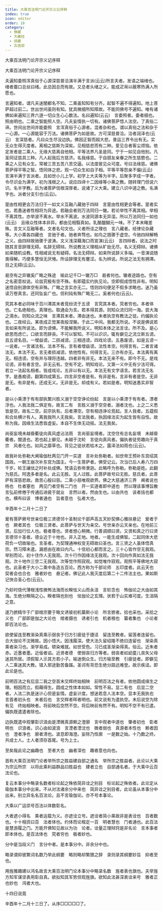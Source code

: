 ```yaml
---
title: 大乘百法明门论开宗义记序释
index: true
icon: editor
order: 10
category:
  - 佛藏
  - 大藏经
  - 续藏
  - 古逸部
---
```


  大乘百法明门论开宗义记序释  

大乘百法明门论开宗义记序释  

夫遍知委照浑真俗于心源深慈普洽演半满于言派(云云)所言夫者。发语之端绪也。绪者蚕口总丝曰绪。此总因总而有故。又总者头绪之义。能成疋帛以蔽寒热满人所愿也。  

言遍知者。谓凡夫迷闇都名不知。二乘虽知知有分齐。起智不遍不得遍知。地上菩萨超过前二。世出世间虽则有知。犹具微细所知障故。不能同佛号不遍知。唯有诸佛如来遍知三界六道一切众生心心数法。名曰遍知(云云)　言委照者。委者细也。照由明也。二乘之智能照人空。凡夫妄情执一切有。诸佛菩萨悟人法空。了真俗二谛。世间出世间并能委照　言浑真俗于心源者。混者杂和也。谓以真俗之法和杂于一心源。一心源能容于万法。诸佛菩萨为如是故。方可深慈普洽。洽者润泽也(云云)　言深慈者。凡曰众生尽没边执。佛因正智而超大悲。普运三界令出有无。实无众生得灭度者。离相之慈斯为深矣。见相慈悲而有二种。爱见合者客尘烦恼。依定发者是二乘人。无缘大慈离自他相。平等法界凡圣是同。宁于一如见自他别。凡圣同证慈具三种。凡人起我后方慈济。名我缘慈。于自朋友亲眷之所生慈愍也。二乘之人见有众生。常被三苦五苦八苦交逼。以法度彼见众可度。号曰法缘慈。诸佛菩萨得平等之智。悟同体之悲。观一切众生如自子相。平等平等怨亲不偏(云云)　言演半满于言派者。且如世小儿上学。初学上大夫等为半字。后聚多字成一字者。令尽识会为满字。初为浅根之人。说应四谛十二因缘等小乘之教。随转理门但说六识。名半字教。后为诸菩萨信根深厚者。说诸了义大乘。建立八识中道之教。名满字也。派者分支引也(云云)。  

寔由性相更会万法归于一如文义互融八藏驰于四辩　言寔由性相更会等者。寔者实也。若愚迷者性相将为异途。若融会者则万法同归一辙。若论举性不离其相。举相不离其性。亦举波不离水。举水不离波。水波同源本无异湿。所以万法同归一如也(云云)　且缘众性体本非异。都由见相翳真如。乳酪醍醐元一味。不了本末睹差殊。言文义互融等者。文者名句文也。义者所诠之理也　言八藏者。经律论杂藏等。大小乘各四藏也　言驰于者。驰者奔骛也。如鸟之翘骤于虚空。今驰四辩解畅之义。由四辩故驰骤于波涛。文义浅深藉海口而宣演(云云)　言四辩者。说法之时随其言音辞理无碍。名辞无碍辩。所说教法义理相从旷劫无尽。名义无碍辩。诸佛如来随机设教。性相咸说无有疑碍。名法无碍辩。如来所说辞义多端。一音演说随类得解。巧便多慧恒无厌惓。所设辞理无有蹇涩。名为辨说。所说之法无有拥滞。目之无碍(云云)。  

曷空有之异辙奚广略之殊途　喻此记千□一辙万□　曷者何也。辙者途路也。空有之名密意权说。论兹究极有空不殊。有即蕴实约执见论。空即假成悟性非有。明知迷悟自别源体空有非殊。广略之言实亦无二。悟则四句便足不假多求略也。迷乃虽读万卷真言。还同坠妄广也。但利钝有殊广略无二。奚者何也(云云)。  

究其本者必同味于百川滞其末者竞纷流于五谤　言究其本者。究者穷也。本者体也。亡名绝相也。真理也。取通会为言。若本得其源。则知众流归同一海。尝大海之滴水。则知众流之味　言滞其末者。滞由迷也。末者执空有教法之徒。约偏执论也。二夜经云。某夜成正觉某夜般涅槃。于此二中间。我都无所说。不说是佛说若言如来有所说法。即为谤佛。不能解我所说义。明知本体之法言诠。所不及。是心欲思而虑亡。口欲言而辞丧。不可以智知。不可以识识。辄有僻见之流立斯五谤。且五谤名目。一增益谤。二损减谤。三相违谤。四戏论谤。五愚废谤。如是五谤一一说者。一言诸法有。法本不有。言有者增益谤。法性本空。何得言有。二者言诸法无。本法不无。言无者损减谤。依他性有。何得言无。三亦有亦无。本法离有离无。相违谤。空有并与理将违越。四者非有非无。本法无来不有。即今不无。是戏论谤。非有者言空。非无云有。空有不定。明知戏论。又第一义中无有少法可得。若立一法起名相者。皆成戏论。五非以有以无。本法无有文字语言。若言法无名字。是愚痴谤。翻第四成第五。四言非空者是有。有非是有。言非有者是空。无非是无。有非是有。还成无义。无非是无。却成有义。若如是者。明知迷愚实非智者。  

是以小乘漂于有有部执繁兴胜义溺于空空诤论纷起　言是以小乘漂于有有者。漂者浮也。人我法我二俱定有。故言二有　言胜义溺于空空者。溺者沈也。上之二义悉皆是空。故名二空。前宗执有。后者滞空。空有相违诤论竞起。言人我者。五蕴假和合处横计有人。离我我所人无我矣。言法我者。执因缘法实为起生皆有自性。故称为我。因缘生法悉皆虚妄。本自不生体无动摇。法无我矣。  

尚驱妄境未越昏衢徒向真风虚沾法雨　言尚驱妄境者。沈空住有总名妄境　未越昏衢者。闇道也。若也起上僻见。未越于沈轮　言徒向真风者。偏执者徒劳趣向于真宗　风者化也。如风之靡草也。背见之徒状若枯木之。露泽法如雨也(云云)。  

故我补处弥勒大阐瑜伽杜两见门开一实道　言补处弥勒者。如世帝王预补东宫绍其国政。一朝王崩次补东宫为国主。今一生菩萨者。佛受记云。次当已后人寿八万四千岁。轮王禳佉之时补处成佛。梵语云弥帝隶迦。此略呼为弥勒。弥勒是姓。此翻为慈氏。阿逸多者是名。此云无胜。无人过胜。此菩萨故号曰无胜。慈氏者。此菩萨有深慈悲故。救苦心殷曰慈。二乘小慈唯观欲界。佛之大慈通济三界　阐者说也杨也　杜者塞也　两见门者空有二门也　开一实道者即中道也　然以理该事博旨散言弘前修倦于传通后进疲于就业　言然以者。然由生也。以由共也　该者括也都也。横布曰该　博者通也　旨者意也　弘者大也。  

辛酉年十二月十二日了  

爰有菩萨厥号世亲位极三贤德邻十圣制论千部声高五天妙契佛心雅扶悬记　爰者于也　厥者其也　位极三贤者。此菩萨与世天为亲交。号世亲亦云天亲也。在地前三贤。后加行位人也。极者尊也。贤者想心稍微。行善调顺曰贤。又贤和真之行曰贤　言德邻十圣者。德业近于十地也。非入正地。地者。一能生成佛智。二起同体大悲荷负一切故喻也。言圣者。为契理通神权变无碍故曰圣也。言三贤之人虽体悟真宗。然习障未遣。漏惑由在故曰内凡。十信初心都而言之。三十心皆作空无我观。举别而论。初十住作人无我观。次十行作因缘法无我观。次十回向作真如法无我观。次十地作三空二无我观。次等觉作照寂观。如觉唯作寂观。观照平等佛地大寂也。此圣者于大小二乘中各造五百论。西方称为千部论师　五印度者。此云天也　契者会也合也　雅者妙也　悬记者。佛记此人我灭度后第二十二传法主也。果如斯记快合圣心也(云云)。  

乃轸时侥代薄根浅性微怖法海而长睽怯义山而永沮　言轸念也　怖伽论之大由如其海。生绝分睽隔之心。睽者隔也别也　怯伽论之玄理。状若于山实难可度。生沮隔之意。  

遂乃摭精华于广部绾宗要于略文诱彼初机纂斯小论　所言摭者。拾也采也。采拾之义也　广部即是伽之大论也　绾者摄也　诱者引也　机者根也　纂者集也　小论者即百法论也。  

欲使留连至教渐染真乘示弱丧于归方引疲徒于捷迳　留连至教者。留莲者连留也。合大伽论不沈微故。因小悟大。因浅履深。使大法久留绍隆不绝曰连留也　渐染真乘者染习也。渐学易成。顿染难就。如世受色。习已成圣渐染得真。俗云。近朱者赤。近墨者墨。近佞者谄。近贤者德　使弱丧归方等者。弱丧者如幼童儿丧失父母迷其所居。须假智人示其方若小子。喻迷倒众生。归方喻至教　引疲徒者。即僻见人二乘迷其大教。错入邪途勤苦备蹊。圣诃有背恐生绝分路远难登。故示疾迳。即此论是也。  

前明百法之有后显二我之空首末交辉终始相映　前明百法之有者。依他圆成缘生之理。相因而立。假藉得生。圆成之性体本如如。常性不易。显二有也　后显二空者。人法二执是迷计心但是妄情。虚妄计度。想迷若息人法本空。显本无我执也　言首者初头也　末者后也　言交辉者晖者明也。前文说有为遣执空。末后说空为除有见　终始相映者。将前映后空然不空。将后映前有然不有。明知不空不有已遣。偏执既遣遣者除也。  

边执既遣中观肇彰识浪由是湮微真源赖之澄廓　言中观者中道也　肇者初也　彰者明也　识浪者。识心由如波浪　言湮者湮沈也　微者弱也　真源者本性也　赖者因也　澄者净也　廓者清也。波息即海澄。妄除乃性廓　一是数之始。十乃数之终。共成士人。士人者须存首尾。号为上士。  

至矣哉此论之幽趣也　至者大也　幽者深也　趣者意也向也。  

首称大乘百法明门论者举所宗之胜益建自部之通名　举所宗之胜益者。此论以大乘为宗云所宗　以将此乘利益群品曰胜益也　建者立也　自部通名者。于大乘中云百法论也。  

复云本事分中略录名数者标论起之殊依简异诠之别目　标论起之殊依者。此论定从瑜伽本事分中出来。不从对法诸余分中来也　简异诠之别目者。此论虽从本事分中出来。别立异名名百法论。且不言瑜伽论。亦不号本事论。  

大乘以广运崇号百法以体数彰名。  

大者遮小得名　乘者运载为义。亦遮诠立号。遮诠者简小乘故非是表诠也　百者数也。十十相资曰百　法者体也。约体而论楷定一百　明者慧也　门者通也。此百法是慧游履之门。方能开佛知见故以为功　论者。诠量正理辩窍是非名论　言本事者即本体也。是百法体也　究者穷也　极者妙也。  

分中是当段义门　言分中者。是本事分中。非余分中也。  

略录谓抑彼繁词名数乃举此纲要　略则略却繁猥之辞　录则录其纲要妙旨　抑者至也。  

用旌雅趣建以鸿名故言大乘百法明门论本事分中略录名数　旌者表也旗也。夫举旌方知军谋坚表用彰自真。欲拟知其军势但观旌旗。欲知此法甚深表诠来号　雅者正也妙也　鸿者大也。  

十四日说竟  

辛酉年十二月十三日了。从序□□□□□了。  
